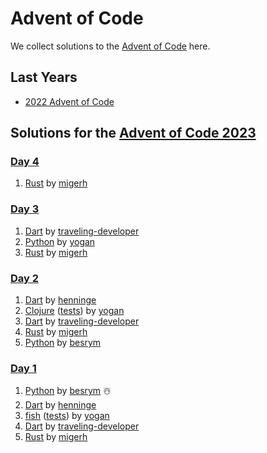 # Advent of Code

We collect solutions to the [Advent of Code](https://adventofcode.com/) here.

## Last Years

- [2022 Advent of Code](2022.md)

## Solutions for the [Advent of Code 2023](https://adventofcode.com/2023)

### [Day 4](https://adventofcode.com/2023/day/4)

1. [Rust](https://github.com/migerh/aoc-2023/blob/main/src/day04/mod.rs) by [migerh]

### [Day 3](https://adventofcode.com/2023/day/3)

1. [Dart](https://github.com/traveling-developer/Advent-of-Code/blob/main/2023/lib/day03.dart) by [traveling-developer]
1. [Python](https://github.com/yogan/advent-of-code/blob/main/2023/day-03/day03.py) by [yogan]
1. [Rust](https://github.com/migerh/aoc-2023/blob/main/src/day03/mod.rs) by [migerh]

### [Day 2](https://adventofcode.com/2023/day/2)

1. [Dart](https://github.com/henninge/aoc-2023/tree/main/02/02.dart) by [henninge](https://github.com/henninge)
1. [Clojure](https://github.com/yogan/advent-of-code/blob/main/2023/day-02/src/advent_of_code_template/core.clj) ([tests](https://github.com/yogan/advent-of-code/blob/main/2023/day-02/test/advent_of_code_template/core_test.clj)) by [yogan]
1. [Dart](https://github.com/traveling-developer/Advent-of-Code/blob/main/2023/lib/day02.dart) by [traveling-developer]
1. [Rust](https://github.com/migerh/aoc-2023/blob/main/src/day02/mod.rs) by [migerh]
1. [Python](https://github.com/besrym/Advent-of-Code-2023/blob/main/day_2/day2.py) by [besrym](https://github.com/besrym)

### [Day 1](https://adventofcode.com/2023/day/1)

1. [Python](https://github.com/besrym/Advent-of-Code-2023/blob/main/day_1/day1.py) by [besrym](https://github.com/besrym) ☃️
1. [Dart](https://github.com/henninge/aoc-2023/tree/main/01/01.dart) by [henninge](https://github.com/henninge)
1. [fish](https://github.com/yogan/advent-of-code/blob/main/2023/day-01/day01.fish) ([tests](https://github.com/yogan/advent-of-code/blob/main/2023/day-01/test.fish)) by [yogan]
1. [Dart](https://github.com/traveling-developer/Advent-of-Code/blob/main/2023/lib/day01.dart) by [traveling-developer]
1. [Rust](https://github.com/migerh/aoc-2023/blob/main/src/day01/mod.rs) by [migerh]

[migerh]: https://github.com/migerh
[traveling-developer]: https://github.com/traveling-developer
[yogan]: https://github.com/yogan
